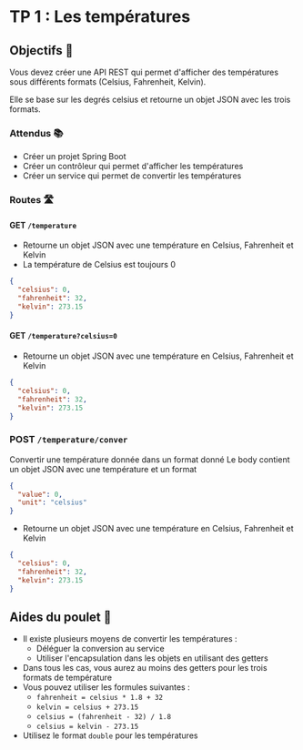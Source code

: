 # TP 1 : Les températures

## Objectifs 🎯

Vous devez créer une API REST qui permet d'afficher des températures sous différents formats (Celsius, Fahrenheit,
Kelvin).

Elle se base sur les degrés celsius et retourne un objet JSON avec les trois formats.

### Attendus 📚

- Créer un projet Spring Boot
- Créer un contrôleur qui permet d'afficher les températures
- Créer un service qui permet de convertir les températures

### Routes 🛣️

#### GET `/temperature`

- Retourne un objet JSON avec une température en Celsius, Fahrenheit et Kelvin
- La température de Celsius est toujours 0

```json
{
  "celsius": 0,
  "fahrenheit": 32,
  "kelvin": 273.15
}
```

#### GET `/temperature?celsius=0`

- Retourne un objet JSON avec une température en Celsius, Fahrenheit et Kelvin

```json
{
  "celsius": 0,
  "fahrenheit": 32,
  "kelvin": 273.15
}
```

### POST `/temperature/conver`

Convertir une température donnée dans un format donné
Le body contient un objet JSON avec une température et un format

```json
{
  "value": 0,
  "unit": "celsius"
}
```

- Retourne un objet JSON avec une température en Celsius, Fahrenheit et Kelvin

```json
{
  "celsius": 0,
  "fahrenheit": 32,
  "kelvin": 273.15
}
```

## Aides du poulet 🐔

- Il existe plusieurs moyens de convertir les températures :
    - Déléguer la conversion au service
    - Utiliser l'encapsulation dans les objets en utilisant des getters
- Dans tous les cas, vous aurez au moins des getters pour les trois formats de température
- Vous pouvez utiliser les formules suivantes :
  - `fahrenheit = celsius * 1.8 + 32`
  - `kelvin = celsius + 273.15`
  - `celsius = (fahrenheit - 32) / 1.8`
  - `celsius = kelvin - 273.15`
- Utilisez le format `double` pour les températures
